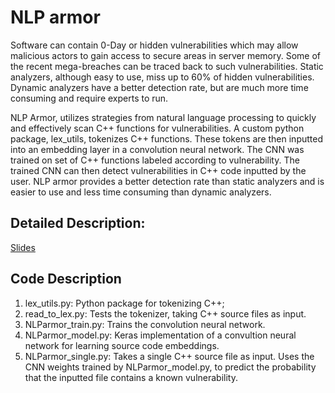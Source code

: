 # NLP armor

Software can contain 0-Day or hidden vulnerabilities which may allow malicious actors to gain access to secure areas in server memory. Some of the recent mega-breaches can be traced back to such vulnerabilities. Static analyzers, although easy to use, miss up to 60% of hidden vulnerabilities. Dynamic analyzers have a better detection rate, but are much more time consuming and require experts to run.

NLP Armor, utilizes strategies from natural language processing to quickly and effectively scan C++ functions for vulnerabilities. A custom python package, lex_utils, tokenizes C++ functions. These tokens are then inputted into an embedding layer in a convolution neural network. The CNN was trained on set of C++ functions labeled according to vulnerability. The trained CNN can then detect vulnerabilities in C++ code inputted by the user. NLP armor provides a better detection rate than static analyzers and is easier to use and less time consuming than dynamic analyzers.

## Detailed Description:

[Slides](https://drive.google.com/open?id=1HGSWpMnimTQN8Xq9kPlOag85D1KDAqmqaD3IfkittSo)

## Code Description
1. lex_utils.py:
   Python package for tokenizing C++;
2. read_to_lex.py:
   Tests the tokenizer, taking C++ source files as input.
3. NLParmor_train.py:
   Trains the convolution neural network.
4. NLParmor_model.py:
   Keras implementation of a convultion neural network for learning source code embeddings.
5. NLParmor_single.py:
   Takes a single C++ source file as input. Uses the CNN weights trained by NLParmor_model.py, to predict the probability that the inputted file contains a known vulnerability.
